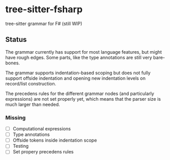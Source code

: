 # tree-sitter-fsharp
tree-sitter grammar for F# (still WIP)

## Status
The grammar currently has support for most language features, but might have rough edges.
Some parts, like the type annotations are still very bare-bones.

The grammar supports indentation-based scoping but does not fully support offside indentation and opening new indentation levels on record/list construction.

The precedens rules for the different grammar nodes (and particularly expressions) are not set properly yet, which means that the parser size is much larger than needed.

### Missing
- [ ] Computational expressions
- [ ] Type annotations
- [ ] Offside tokens inside indentation scope
- [ ] Testing
- [ ] Set propery precedens rules

